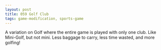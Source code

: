 ```yaml
---
layout: post
title: 059 Golf Club
tags: game-modification, sports-game
---
```

A variation on Golf where the entire game is played with only one club. Like Mini-Golf, but not mini. Less baggage to carry, less time wasted, and more golfing!